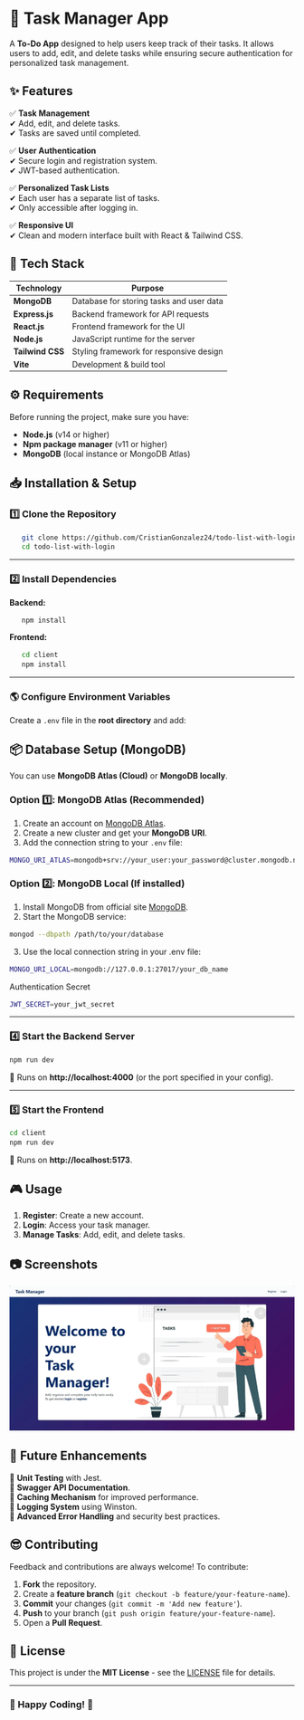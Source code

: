 # 📌 Task Manager App

A **To-Do App** designed to help users keep track of their tasks. It allows users to add, edit, and delete tasks while ensuring secure authentication for personalized task management.

## ✨ Features

✅ **Task Management**  
✔ Add, edit, and delete tasks.  
✔ Tasks are saved until completed.

✅ **User Authentication**  
✔ Secure login and registration system.  
✔ JWT-based authentication.

✅ **Personalized Task Lists**  
✔ Each user has a separate list of tasks.  
✔ Only accessible after logging in.

✅ **Responsive UI**  
✔ Clean and modern interface built with React & Tailwind CSS.

## 🚀 Tech Stack

| Technology    | Purpose                       |
|--------------|-----------------------------|
| **MongoDB**  | Database for storing tasks and user data |
| **Express.js** | Backend framework for API requests |
| **React.js**  | Frontend framework for the UI |
| **Node.js**  | JavaScript runtime for the server |
| **Tailwind CSS** | Styling framework for responsive design |
| **Vite**  | Development & build tool |

## ⚙ Requirements

Before running the project, make sure you have:

- **Node.js** (v14 or higher)
- **Npm package manager** (v11 or higher)
- **MongoDB** (local instance or MongoDB Atlas)

## 📥 Installation & Setup

### 1️⃣ Clone the Repository
```bash
   git clone https://github.com/CristianGonzalez24/todo-list-with-login.git
   cd todo-list-with-login
```

---

### 2️⃣ Install Dependencies
**Backend:**
```bash
   npm install
```

**Frontend:**
```bash
   cd client
   npm install
```

---

### 🌎 Configure Environment Variables
Create a `.env` file in the **root directory** and add:

## 📦 Database Setup (MongoDB)
You can use **MongoDB Atlas (Cloud)** or **MongoDB locally**.

### Option 1️⃣: MongoDB Atlas (Recommended)
1. Create an account on [MongoDB Atlas](https://www.mongodb.com/atlas).
2. Create a new cluster and get your **MongoDB URI**.
3. Add the connection string to your `.env` file:
```sh
MONGO_URI_ATLAS=mongodb+srv://your_user:your_password@cluster.mongodb.net/your_db_name
```

### Option 2️⃣: MongoDB Local (If installed)
1. Install MongoDB from official site [MongoDB](https://www.mongodb.com/try/download/community).
2. Start the MongoDB service:
```bash
mongod --dbpath /path/to/your/database
```
3. Use the local connection string in your .env file:
```sh
MONGO_URI_LOCAL=mongodb://127.0.0.1:27017/your_db_name
```

Authentication Secret
```sh
JWT_SECRET=your_jwt_secret
```

---

### 4️⃣ Start the Backend Server
```bash
npm run dev
```
🔹 Runs on **http://localhost:4000** (or the port specified in your config).

---

### 5️⃣ Start the Frontend
```bash
cd client
npm run dev
```
🔹 Runs on **http://localhost:5173**.

## 🎮 Usage

1. **Register**: Create a new account.
2. **Login**: Access your task manager.
3. **Manage Tasks**: Add, edit, and delete tasks.

## 📷 Screenshots

![To-Do App](docs/toDo-app-screenshot.webp)

## 📆 Future Enhancements

🔹 **Unit Testing** with Jest.  
🔹 **Swagger API Documentation**.  
🔹 **Caching Mechanism** for improved performance.  
🔹 **Logging System** using Winston.  
🔹 **Advanced Error Handling** and security best practices.  

## 😎 Contributing

Feedback and contributions are always welcome! To contribute:

1. **Fork** the repository.
2. Create a **feature branch** (`git checkout -b feature/your-feature-name`).
3. **Commit** your changes (`git commit -m 'Add new feature'`).
4. **Push** to your branch (`git push origin feature/your-feature-name`).
5. Open a **Pull Request**.

## 📜 License

This project is under the **MIT License** - see the [LICENSE](LICENSE) file for details.

---
### 🎉 Happy Coding! 🚀
